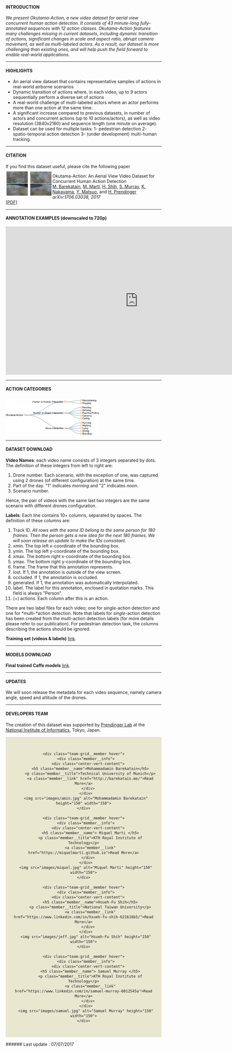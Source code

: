 #### INTRODUCTION

_We present Okutama-Action, a new video dataset for aerial view concurrent human action detection. It consists of 43 minute-long fully-annotated sequences with 12 action classes. Okutama-Action features many challenges missing in current datasets, including dynamic transition of actions, significant changes in scale and aspect ratio, abrupt camera movement, as well as multi-labeled actors. As a result, our dataset is more challenging than existing ones, and will help push the field forward to enable real-world applications._

---

#### HIGHLIGHTS
* An aerial view dataset that contains representative samples of actions in real-world airborne scenarios
* Dynamic transition of actions where, in each video, up to 9 actors sequentially perform a diverse set of actions
* A real-world challenge of multi-labeled actors where an actor performs more than one action at the same time.
* A significant increase compared to previous datasets, in number of actors and concurrent actions (up to 10 actions/actors), as well as video resolution (3840x2160) and sequence length (one minute on average).
* Dataset can be used for multiple tasks: 1- pedestrian detection 2- spatio-temporal action detection 3- (under development) multi-human tracking.

---

#### CITATION
If you find this dataset useful, please cite the following paper
<img style="float: left; margin-top:5px; width:30%" src="images/teaser.png" alt="arXiv">

Okutama-Action: An Aerial View Video Dataset for Concurrent Human Action Detection
                    <br>
                    <a href="http://barekatain.me/" target="_blank">M. Barekatain</a>,
                    <a href="https://miquelmarti.github.io" target="_blank">M. Martí</a>,
                    <a href="https://www.linkedin.com/in/hsueh-fu-shih-621616b5/" target="_blank">H. Shih</a>,
                    <a href="https://www.linkedin.com/in/samuel-murray-6012545a" target="_blank">S. Murray</a>,
                    <a href="http://knakayama.com/" target="_blank">K. Nakayama</a>,
                    <a href="http://ymatsuo.com/" target="_blank">Y. Matsuo</a>, and
                    <a href="http://research.nii.ac.jp/~prendinger/" target="_blank">H. Prendinger</a>
                    <br>
                                       <i>arXiv:1706.03038, 2017</i><br>
                    [<a href="https://arxiv.org/abs/1706.03038" target="_blank">PDF</a>]

---

#### ANNOTATION EXAMPLES (downscaled to 720p)

<iframe width="853" height="480" src="https://www.youtube.com/embed/ZXJCN9zrXPM?rel=0" frameborder="0" allowfullscreen></iframe>

---

#### ACTION CATEGORIES
<img style="margin-top:5px; width:60%" src="images/actions.jpg" alt="arXiv">

---

#### DATASET DOWNLOAD

**Video Names**: each video name consists of 3 integers separated by dots. The
definition of these integers from left to right are:


1.   Drone number. Each scenario, with the exception of one, was captured using 2 drones (of different configuration) at the same time.
2.   Part of the day. "1" indicates *morning* and "2" indicates *noon*.
3.   Scenario number.

Hence, the pair of videos with the same last two integers are the same scenario with different drones configuration.

**Labels**:  Each line contains 10+ columns, separated by spaces. The
definition of these columns are:

1.   Track ID. *All rows with the same ID belong to the same person for 180 frames. Then the person gets a new idea for the next 180 frames. We will soon release an update to make the IDs consistant.*
2.   xmin. The top left x-coordinate of the bounding box.
3.   ymin. The top left y-coordinate of the bounding box.
4.   xmax. The bottom right x-coordinate of the bounding box.
5.   ymax. The bottom right y-coordinate of the bounding box.
6.   frame. The frame that this annotation represents.
7.   lost. If 1, the annotation is outside of the view screen.
8.   occluded. If 1, the annotation is occluded.
9.   generated. If 1, the annotation was automatically interpolated.
10.  label. The label for this annotation, enclosed in quotation marks. This field is always "Person".
11. (+)  actions. Each column after this is an action.


There are two label files for each video; one for *single*-action detection and one for *multi-*action detection. Note that labels for *single*-action detection has been created from the *multi*-action detection labels (for more details please refer to our publication). For pedestrian detection task, the columns describing the actions should be ignored.

**Training set (videos & labels)** [link](https://drive.google.com/drive/folders/0B6O3GZcCIFuDaUs4dG1HWWEyUWM?usp=sharing).

---

#### MODELS DOWNLOAD
**Final trained Caffe models** [link](https://drive.google.com/drive/folders/0BydaU2Imk1zjSUpCdFpmbmtEeHc?usp=sharing).

---

#### UPDATES
We will soon release the metadata for each video sequence, namely camera angle, speed and altitude of the drones.

---

#### DEVELOPERS TEAM
The creation of this dataset was supported by [Prendinger Lab](http://research.nii.ac.jp/~prendinger/) at the [National Institute of Informatics](http://nii.ac.jp/en/), Tokyo, Japan.

<dl>
<head>
<style>
 .wrapper--team {
  margin: 0;
  padding: 2rem 1rem;
  background-color: #E9E7D0;
}

.l-container {
  margin: 0 auto;
}

@media screen and (min-width: 64em) {
  .l-container {
    max-width: 64rem;
  }
}
@media screen and (min-width: 75em) {
  .l-container {
    max-width: 75rem;
  }
}
.team-grid {
  margin: 0;
  text-align: center;
  *zoom: 1;
}
.team-grid:before, .team-grid:after {
  content: " ";
  display: table;
}
.team-grid:after {
  clear: both;
}

.team-grid__member {
  font-family: ff-tisa-web-pro;
  max-width: 100%;
  padding: 0.5rem;
  margin: 0 0 0.5rem;
  display: inline-block;
  float: none;
  width: 100%;
  text-align: center;
  box-sizing: border-box;
}

@media screen and (min-width: 28em) {
  .team-grid__member {
    width: 49%;
    max-width: none;
  }
}
@media screen and (min-width: 42em) {
  .team-grid__member {
    width: 32.5%;
  }
}
@media screen and (min-width: 62em) {
  .team-grid__member {
    width: 19.45%;
  }
}
.team-grid__member {
  position: relative;
  overflow: hidden;
}

.team-grid__member img {
  width: 100%;
  height: auto;
  border: 8px solid #fff;
  box-sizing: border-box;
  display: block;
}

.member__info {
  color: #fff;
  height: auto;
  width: auto;
  opacity: 0;
  position: absolute;
  top: 1rem;
  left: 1rem;
  right: 1rem;
  bottom: 1rem;
  background: rgba(0, 0, 0, 0.85);
  backface-visibility: hidden;
  transition: opacity 0.4s ease-in-out;
}

.member__name {
  color: #D9BC55;
  font-size: 1rem;
  letter-spacing: 1px;
  line-height: 1.2rem;
  margin-bottom: 0;
  padding: 0 12px;
}

.member__title {
  margin-bottom: 0.75rem;
  font-size: 0.8rem;
  font-weight: normal;
  line-height: 1rem;
  padding: 0 1.5rem;
}

a.member__link {
  background: #D68D2C;
  color: #FFF;
  border-radius: 2px;
  border: 0;
  cursor: pointer;
  display: inline-block;
  font-size: 16px;
  padding: 8px;
  text-align: center;
  text-decoration: none;
}

.team-grid__member:hover .member__info {
  opacity: 1;
}

.member__info:before {
  content: '';
  display: inline-block;
  height: 100%;
  vertical-align: middle;
  margin-right: -0.25em;
}

.center-vert-content {
  display: inline-block;
  vertical-align: middle;
}
</style>
</head>

<body>
<script type="text/javascript" src="//use.typekit.net/npe3lft.js"></script>
<script type="text/javascript">try{Typekit.load();}catch(e){}</script>

<div class="wrapper--team">
<div class="l-container">

  <div class="team-grid">

    <div class="team-grid__member hover">
      <div class="member__info">
        <div class="center-vert-content">
          <h5 class="member__name">Mohammadamin Barekatain</h5>
          <p class="member__title">Technical University of Munich</p>
          <a class="member__link" href="http://barekatain.me/">Read More</a>
        </div>
      </div>
      <img src="images/amin.jpg" alt="Mohammadamin Barekatain" height="150" width="150">
    </div>

    <div class="team-grid__member hover">
      <div class="member__info">
        <div class="center-vert-content">
          <h5 class="member__name"> Miquel Marti </h5>
          <p class="member__title">KTH Royal Institute of Technology</p>
          <a class="member__link" href="https://miquelmarti.github.io">Read More</a>
        </div>
      </div>
      <img src="images/miquel.jpg" alt="Miquel Marti" height="150" width="150">
    </div>

    <div class="team-grid__member hover">
      <div class="member__info">
        <div class="center-vert-content">
          <h5 class="member__name">Hsueh-Fu Shih</h5>
          <p class="member__title">National Taiwan University</p>
          <a class="member__link" href="https://www.linkedin.com/in/hsueh-fu-shih-621616b5/">Read More</a>
        </div>
      </div>
      <img src="images/jeff.jpg" alt="Hsueh-Fu Shih" height="150" width="150">
    </div>

    <div class="team-grid__member hover">
      <div class="member__info">
        <div class="center-vert-content">
          <h5 class="member__name"> Samuel Murray </h5>
          <p class="member__title">KTH Royal Institute of Technology</p>
          <a class="member__link" href="https://www.linkedin.com/in/samuel-murray-6012545a">Read More</a>
        </div>
      </div>
      <img src="images/samuel.jpg" alt="Samuel Murray" height="150" width="150">
    </div>

</div>
</div>
</div>

</body>

</dl>
###### Last update : 07/07/2017

